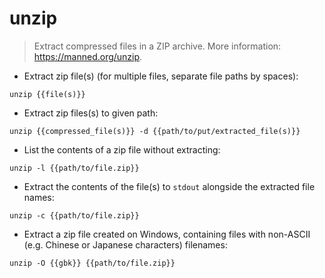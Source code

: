 # unzip

> Extract compressed files in a ZIP archive.
> More information: <https://manned.org/unzip>.

- Extract zip file(s) (for multiple files, separate file paths by spaces):

`unzip {{file(s)}}`

- Extract zip files(s) to given path:

`unzip {{compressed_file(s)}} -d {{path/to/put/extracted_file(s)}}`

- List the contents of a zip file without extracting:

`unzip -l {{path/to/file.zip}}`

- Extract the contents of the file(s) to `stdout` alongside the extracted file names:

`unzip -c {{path/to/file.zip}}`

- Extract a zip file created on Windows, containing files with non-ASCII (e.g. Chinese or Japanese characters) filenames:

`unzip -O {{gbk}} {{path/to/file.zip}}`
